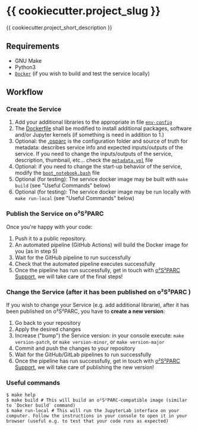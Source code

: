 # {{ cookiecutter.project_slug }}

{{ cookiecutter.project_short_description }}

## Requirements
- GNU Make
- Python3
- [``Docker``](https://docs.docker.com/get-docker/) (if you wish to build and test the service locally)

## Workflow
### Create the Service
1. Add your additional libraries to the appropriate in file [`env-config`](./env-config/)
2. The [Dockerfile]({{cookiecutter.project_slug}}/src/Dockerfile) shall be modified to install additional packages, software and/or Jupyter kernels (if something is need in addition to 1.)
3. Optional: the [.osparc](.osparc) is the configuration folder and source of truth for metadata: describes service info and expected inputs/outputs of the service. If you need to change the inputs/outputs of the service, description, thumbnail, etc... check the [`metadata.yml`](./.osparc/metadata.yml) file
4. Optional: if you need to change the start-up behavior of the service, modify the [`boot_notebook.bash`](./boot_scripts/boot_notebook.bash) file
5. Optional (for testing): The service docker image may be built with ``make build`` (see "Useful Commands" below)
6. Optional (for testing): The service docker image may be run locally with ``make run-local`` (see "Useful Commands" below)

### Publish the Service on o²S²PARC
Once you're happy with your code:
1. Push it to a public repository.
2. An automated pipeline (GitHub Actions) will build the Docker image for you (as in step 5)
3. Wait for the GitHub pipeline to run successfully
4. Check that the automated pipeline executes successfully
5. Once the pipeline has run successfully, get in touch with [o²S²PARC Support](mailto:support@osparc.io), we will take care of the final steps!

### Change the Service (after it has been published on o²S²PARC )
If you wish to change your Service (e.g. add additional librarie), after it has been published on o²S²PARC, you have to **create a new version**:
1. Go back to your repository
2. Apply the desired changes
3. Increase ("bump") the Service version: in your console execute: ``make version-patch``, or ``make version-minor``, or  ``make version-major``
4. Commit and push the changes to your repository
5. Wait for the GitHub/GitLab pipelines to run successfully
5. Once the pipeline has run successfully, get in touch with [o²S²PARC Support](mailto:support@osparc.io), we will take care of publishing the new version!


### Useful commands
```console
$ make help
$ make build # This will build an o²S²PARC-compatible image (similar to `Docker build` command)
$ make run-local # This will run the JupyterLab interface on your computer. Follow the instructions in your console to open it in your browser (useful e.g. to test that your code runs as expected)
```

